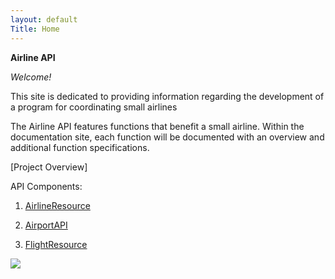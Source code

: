```yaml
---
layout: default
Title: Home
---
```


**Airline API**
	
_Welcome!_
		 
This site is dedicated to providing information regarding the development of a program for coordinating small airlines 

The Airline API features functions that benefit a small airline. Within the documentation site, each function will be documented with an overview and additional function specifications.


[Project Overview]

API Components: 
	
1.	[AirlineResource](/documents/AirlineResource.md)
	
2.	[AirportAPI](/documents/AirportAPI.md)

3.	[FlightResource](/documents/FlightResource.md)



![](/Images/______.png)
